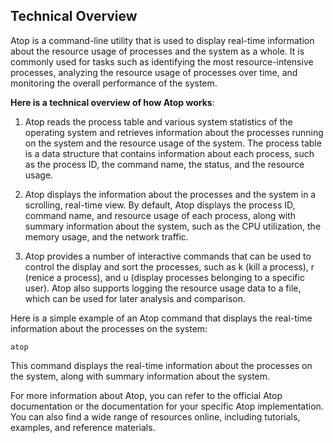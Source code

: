 ## Technical Overview

Atop is a command-line utility that is used to display real-time information about the resource usage of processes and the system as a whole. It is commonly used for tasks such as identifying the most resource-intensive processes, analyzing the resource usage of processes over time, and monitoring the overall performance of the system.

**Here is a technical overview of how Atop works**:

1. Atop reads the process table and various system statistics of the operating system and retrieves information about the processes running on the system and the resource usage of the system. The process table is a data structure that contains information about each process, such as the process ID, the command name, the status, and the resource usage.

1. Atop displays the information about the processes and the system in a scrolling, real-time view. By default, Atop displays the process ID, command name, and resource usage of each process, along with summary information about the system, such as the CPU utilization, the memory usage, and the network traffic.

1. Atop provides a number of interactive commands that can be used to control the display and sort the processes, such as k (kill a process), r (renice a process), and u (display processes belonging to a specific user). Atop also supports logging the resource usage data to a file, which can be used for later analysis and comparison.

Here is a simple example of an Atop command that displays the real-time information about the processes on the system:

```
atop
```

This command displays the real-time information about the processes on the system, along with summary information about the system.

For more information about Atop, you can refer to the official Atop documentation or the documentation for your specific Atop implementation. You can also find a wide range of resources online, including tutorials, examples, and reference materials.

